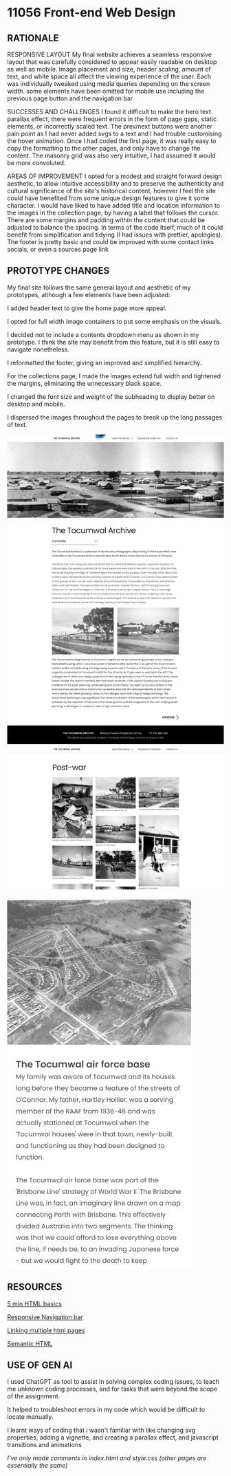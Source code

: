 # 11056 Front-end Web Design

## RATIONALE

RESPONSIVE LAYOUT
My final website achieves a seamless responsive layout that was carefully considered to appear easily readable on desktop as well as mobile. Image placement and size, header scaling, amount of text, and white space all affect the viewing experience of the user. Each was individually tweaked using media queries depending on the screen width. some elements have been omitted for mobile use including the previous page button and the navigation bar

SUCCESSES AND CHALLENGES
I found it difficult to make the hero text parallax effect, there were frequent errors in the form of page gaps, static elements, or incorrectly scaled text. The prev/next buttons were another pain point as I had never added svgs to a text and I had trouble customising the hover animation. Once I had coded the first page, it was really easy to copy the formatting to the other pages, and only have to change the content. The masonry grid was also very intuitive, I had assumed it would be more convoluted.

AREAS OF IMPROVEMENT
I opted for a modest and straight forward design aesthetic, to allow intuitive accessibility and to preserve the authenticity and cultural significance of the site's historical content, however I feel the site could have benefited from some unique design features to give it some character. I would have liked to have added title and location information to the images in the collection page, by having a label that follows the cursor. There are some margins and padding within the content that could be adjusted to balance the spacing. In terms of the code itself, much of it could benefit from simplification and tidying (I had issues with prettier, apologies). The footer is pretty basic and could be improved with some contact links socials, or even a sources page link

## PROTOTYPE CHANGES

My final site follows the same general layout and aesthetic of my prototypes, although a few elements have been adjusted:

I added header text to give the home page more appeal.

I opted for full width image containers to put some emphasis on the visuals.

I decided not to include a contents dropdown menu as shown in my prototype. I think the site may benefit from this feature, but it is still easy to navigate nonetheless.

I reformatted the footer, giving an improved and simplified hierarchy.

For the collections page, I made the images extend full width and tightened the margins, eliminating the unnecessary black space.

I changed the font size and weight of the subheading to display better on desktop and mobile.

I dispersed the images throughout the pages to break up the long passages of text.

![Prototype home page](<prototype home.png>)
![Prototype collection page](<prototype collection.png>)
![alt text](<prototype origins.png>)

## RESOURCES

[5 min HTML basics](https://www.youtube.com/watch?v=salY_Sm6mv4&ab_channel=AaronJack)

[Responsive Navigation bar](https://www.youtube.com/watch?v=U8smiWQ8Seg&ab_channel=Coding2GO)

[Linking multiple html pages](https://www.youtube.com/watch?v=s6TiBtcSHbs&ab_channel=NickBasile)

[Semantic HTML](https://www.youtube.com/watch?v=bOUhq46fd5g&ab_channel=ByteGrad)

## USE OF GEN AI

I used ChatGPT as tool to assist in solving complex coding issues, to teach me unknown coding processes, and for tasks that were beyond the scope of the assignment.

It helped to troubleshoot errors in my code which would be difficult to locate manually.

I learnt ways of coding that i wasn't familiar with like changing svg properties, adding a vignette, and creating a parallax effect, and javascript transitions and animations

_I've only made comments in index.html and style.css (other pages are essentially the same)_
